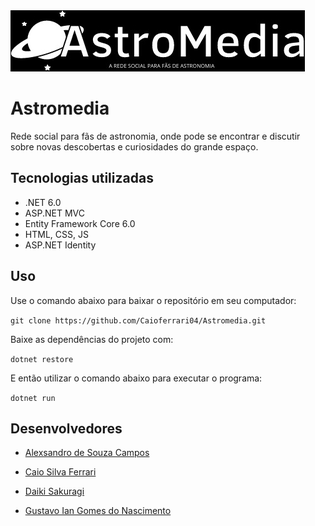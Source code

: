 <img src="img/logo.jpeg">

# Astromedia

Rede social para fãs de astronomia, onde pode se encontrar e discutir sobre novas descobertas e curiosidades do grande espaço.

## Tecnologias utilizadas

- .NET 6.0
- ASP.NET MVC
- Entity Framework Core 6.0
- HTML, CSS, JS
- ASP.NET Identity

## Uso

Use o comando abaixo para baixar o repositório em seu computador:

`git clone https://github.com/Caioferrari04/Astromedia.git`

Baixe as dependências do projeto com:

`dotnet restore`

E então utilizar o comando abaixo para executar o programa:

`dotnet run`

## Desenvolvedores

- <a href="https://github.com/AlexsandroCampos">Alexsandro de Souza Campos</a>

- <a href="https://github.com/Caioferrari04">Caio Silva Ferrari</a>

- <a href="https://github.com/DaikiSakuragi">Daiki Sakuragi</a>

- <a href="https://github.com/Guhian013">Gustavo Ian Gomes do Nascimento</a>
